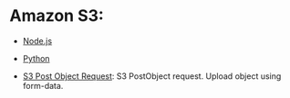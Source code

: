 # Amazon S3:

 * [Node.js](Node.js)

 * [Python](python)

 * [S3 Post Object Request](/S3/PostObject.html): S3 PostObject request. Upload object using form-data.
